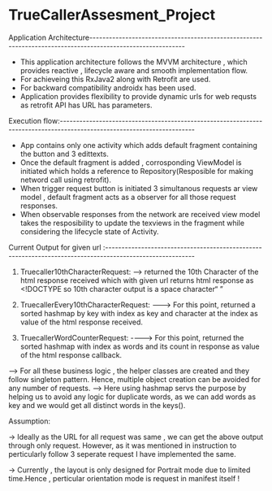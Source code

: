 
# TrueCallerAssesment_Project

 Application Architecture-----------------------------------------------------------------------------------------------------------

- This application architecture follows the MVVM architecture , which provides reactive , lifecycle aware and smooth implementation flow.
- For achieveing this  RxJava2 along with Retrofit are used.
- For backward compatibility androidx has been used.
- Application provides flexibility to provide dynamic urls for web requsts as retrofit API has URL has parameters.

Execution flow:-----------------------------------------------------------------------------------------------------------------------

- App contains only one activity which adds default fragment containing the button and 3 edittexts.
- Once the default fragment is added , corrosponding ViewModel is initiated which holds a reference to Repository(Resposible for making netword call using retrofit).
- When trigger request button is initiated 3 simultanous requests ar view model , default fragment acts as a observer for all those request responses.
- When observable responses from the network are received view model takes the resposibility to update the texviews in the fragment while considering the lifecycle state of Activity.

Current Output for given url :---------------------------------------------------------------------------------------------------------

1. Truecaller10thCharacterRequest: 
 --> returned the 10th Character of the html response received which with given url returns html response as <!DOCTYPE  so 10th character output is a space character“ ”

2. TruecallerEvery10thCharacterRequest:
---> For this point, returned a sorted hashmap by key with index as key and character at the index as value  of the html response received.

3. TruecallerWordCounterRequest:
----> For this point, returned the sorted hashmap with index as words and its count in response as value of the html response callback.

--> For all these business logic , the helper classes are created and they follow singleton pattern. Hence, multiple object creation can be avoided for any number of requests.
--> Here using hashmap servs the purpose by helping us to avoid any logic for duplicate words, as we can add words as key and we would get all distinct words in the keys().

Assumption:

-> Ideally as the URL for all  request was same , we can get the above output through only request. However, as it was mentioned in instruction to perticularly follow 
   3 seperate request I have implemented the same.

-> Currently , the layout is only designed for Portrait mode due to limited time.Hence , perticular orientation mode is request in manifest itself !
